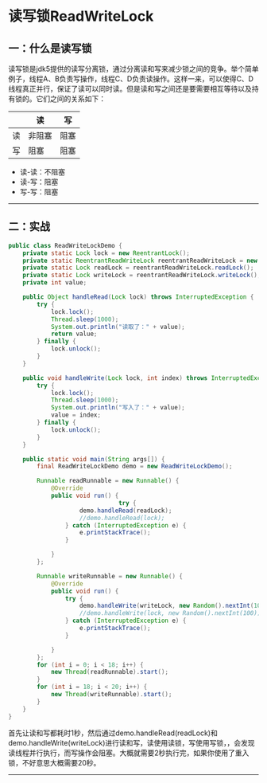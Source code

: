 # 读写锁ReadWriteLock

## 一：什么是读写锁

读写锁是jdk5提供的读写分离锁，通过分离读和写来减少锁之间的竞争。举个简单例子，线程A、B负责写操作，线程C、D负责读操作。这样一来，可以使得C、D线程真正并行，保证了读可以同时读。但是读和写之间还是要需要相互等待以及持有锁的。它们之间的关系如下：

|      | 读     | 写   |
| ---- | ------ | ---- |
| 读   | 非阻塞 | 阻塞 |
| 写   | 阻塞   | 阻塞 |

- 读-读：不阻塞
- 读-写：阻塞
- 写-写：阻塞

----

## 二：实战

```java
public class ReadWriteLockDemo {
    private static Lock lock = new ReentrantLock();
    private static ReentrantReadWriteLock reentrantReadWriteLock = new ReentrantReadWriteLock();
    private static Lock readLock = reentrantReadWriteLock.readLock();
    private static Lock writeLock = reentrantReadWriteLock.writeLock();
    private int value;

    public Object handleRead(Lock lock) throws InterruptedException {
        try {
            lock.lock();
            Thread.sleep(1000);
            System.out.println("读取了：" + value);
            return value;
        } finally {
            lock.unlock();
        }
    }

    public void handleWrite(Lock lock, int index) throws InterruptedException {
        try {
            lock.lock();
            Thread.sleep(1000);
            System.out.println("写入了：" + value);
            value = index;
        } finally {
            lock.unlock();
        }
    }

    public static void main(String args[]) {
        final ReadWriteLockDemo demo = new ReadWriteLockDemo();

        Runnable readRunnable = new Runnable() {
            @Override
            public void run() {
                               try {
                    demo.handleRead(readLock);
                    //demo.handleRead(lock);
                } catch (InterruptedException e) {
                    e.printStackTrace();
                }

            }
        };

        Runnable writeRunnable = new Runnable() {
            @Override
            public void run() {
                try {
                    demo.handleWrite(writeLock, new Random().nextInt(100));
                    //demo.handleWrite(lock, new Random().nextInt(100));
                } catch (InterruptedException e) {
                    e.printStackTrace();
                }

            }
        };
        for (int i = 0; i < 18; i++) {
            new Thread(readRunnable).start();
        }
        for (int i = 18; i < 20; i++) {
            new Thread(writeRunnable).start();
        }
    }
}
```

首先让读和写都耗时1秒，然后通过demo.handleRead(readLock)和 demo.handleWrite(writeLock)进行读和写，读使用读锁，写使用写锁，，会发现读线程并行执行，而写操作会阻塞。大概就需要2秒执行完，如果你使用了重入锁，不好意思大概需要20秒。

----

